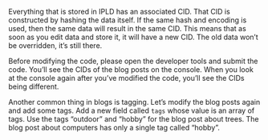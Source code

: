 Everything that is stored in IPLD has an associated CID. That CID is constructed by hashing the data itself. If the same hash and encoding is used, then the same data will result in the same CID. This means that as soon as you edit data and store it, it will have a new CID. The old data won’t be overridden, it’s still there.

Before modifying the code, please open the developer tools and submit the code. You’ll see the CIDs of the blog posts on the console. When you look at the console again after you’ve modified the code, you’ll see the CIDs being different.

Another common thing in blogs is tagging. Let’s modify the blog posts again and add some tags. Add a new field called `tags` whose value is an array of tags. Use the tags “outdoor” and “hobby” for the blog post about trees. The blog post about computers has only a single tag called “hobby”.
